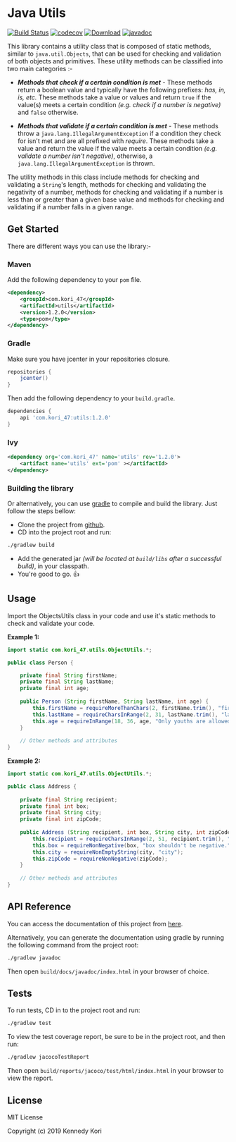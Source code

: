 
# Java Utils

[![Build Status](https://travis-ci.org/kennedykori/JavaUtils.svg?branch=master)](https://travis-ci.org/kennedykori/JavaUtils) 
[![codecov](https://codecov.io/gh/kennedykori/jutils/graph/badge.svg?token=4hqGKXW3tX)](https://codecov.io/gh/kennedykori/jutils)
[![Download](https://api.bintray.com/packages/kori-47/kori_47/utils/images/download.svg)](https://bintray.com/kori-47/kori_47/utils/_latestVersion) 
[![javadoc](https://javadoc.io/badge2/com.kori_47/utils/javadoc.svg)](https://javadoc.io/doc/com.kori_47/utils)

This library contains a utility class that is composed of static methods, similar to `java.util.Objects`, that can be used for checking and 
validation of both objects and primitives. These utility methods can be classified into two main categories :-
 
 * _**Methods that check if a certain condition is met**_ - These methods return a boolean value and typically have the following
  prefixes: _has, in, is, etc._ These methods take a value or values and return `true` if the value(s) meets a certain condition _(e.g. check
  if a number is negative)_ and  `false` otherwise.
 
 * _**Methods that validate if a certain condition is met**_ - These methods throw a `java.lang.IllegalArgumentException` if a condition they
  check for isn't met and are all prefixed with _require_. These methods take a value and return the value if the value meets a certain condition
  _(e.g. validate a number isn't negative)_, otherwise, a `java.lang.IllegalArgumentException` is thrown.


The utility methods in this class include methods for checking and validating a `String`'s length, methods for checking and validating the negativity
of a number, methods for checking and validating if a number is less than or greater than a given base value and methods for checking and validating if a
number falls in a given range.

## Get Started
There are different ways you can use the library:-

### Maven
Add the following dependency to your `pom` file.
```xml
<dependency>
    <groupId>com.kori_47</groupId>
    <artifactId>utils</artifactId>
    <version>1.2.0</version>
    <type>pom</type>
</dependency>
```

### Gradle
Make sure you have jcenter in your repositories closure.

```gradle
repositories {
    jcenter()
}
```

Then add the following dependency to your `build.gradle`.

```gradle
dependencies {
    api 'com.kori_47:utils:1.2.0'
}
```

### Ivy
```xml
<dependency org='com.kori_47' name='utils' rev='1.2.0'>
    <artifact name='utils' ext='pom' ></artifactId>
</dependency>
```

### Building the library
Or alternatively, you can use [gradle](https://gradle.org/) to compile and build the library. Just follow the steps bellow:

* Clone the project from [github](https://github.com/kennedykori/JavaUtils).
* CD into the project root and run:

```bash
./gradlew build
```
* Add the generated jar _(will be located at `build/libs` after a successful build)_, in your classpath.
* You're good to go. :thumbsup:

## Usage

Import the ObjectsUtils class in your code and use it's static methods to check and validate your code.

**Example 1:**

```java
import static com.kori_47.utils.ObjectUtils.*;

public class Person {

	private final String firstName;
	private final String lastName;
	private final int age;
	
	public Person (String firstName, String lastName, int age) {
		this.firstName = requireMoreThanChars(2, firstName.trim(), "firstName should have atleast two characters.");
		this.lastName = requireCharsInRange(2, 31, lastName.trim(), "lastName should have atleast two characters and atmost 30 characters.");
		this.age = requireInRange(18, 36, age, "Only youths are allowed.");
	}
	
	// Other methods and attributes
}
```

**Example 2:**

```java
import static com.kori_47.utils.ObjectUtils.*;

public class Address {
	
	private final String recipient;
	private final int box;
	private final String city;
	private final int zipCode;
	
	public Address (String recipient, int box, String city, int zipCode) {
		this.recipient = requireCharsInRange(2, 51, recipient.trim(), "recipient should have between 2 to 50 characters."); // equal to: this.recipient = requireLessThanChars(51, requireMoreThanChars(2, recipient.trim()));
		this.box = requireNonNegative(box, "box shouldn't be negative.");
		this.city = requireNonEmptyString(city, "city");
		this.zipCode = requireNonNegative(zipCode);
	}
	
	// Other methods and attributes
}
```

## API Reference

You can access the documentation of this project from [here](https://javadoc.io/doc/com.kori_47/utils).

Alternatively, you can generate the documentation using gradle by running the following 
command from the project root: 

```bash
./gradlew javadoc
```

Then open `build/docs/javadoc/index.html` in your browser of choice.

## Tests

To run tests, CD in to the project root and run:

```bash
./gradlew test
```

To view the test coverage report, be sure to be in the project root, and then run:

```bash
./gradlew jacocoTestReport
```

Then open `build/reports/jacoco/test/html/index.html` in your browser to view the report.

## License

MIT License

Copyright (c) 2019 Kennedy Kori
